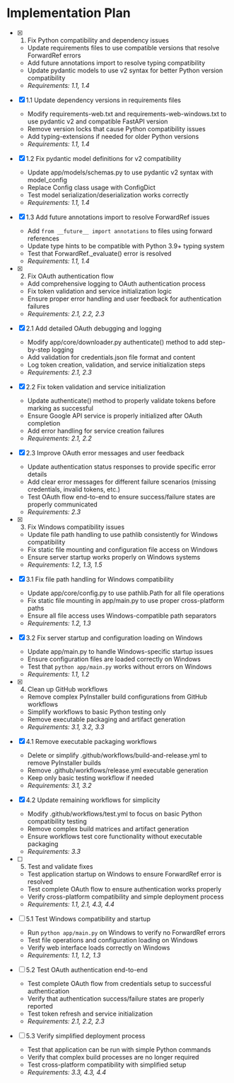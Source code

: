 # Implementation Plan

- [x] 1. Fix Python compatibility and dependency issues
  - Update requirements files to use compatible versions that resolve ForwardRef errors
  - Add future annotations import to resolve typing compatibility
  - Update pydantic models to use v2 syntax for better Python version compatibility
  - _Requirements: 1.1, 1.4_

- [x] 1.1 Update dependency versions in requirements files
  - Modify requirements-web.txt and requirements-web-windows.txt to use pydantic v2 and compatible FastAPI version
  - Remove version locks that cause Python compatibility issues
  - Add typing-extensions if needed for older Python versions
  - _Requirements: 1.1, 1.4_

- [x] 1.2 Fix pydantic model definitions for v2 compatibility
  - Update app/models/schemas.py to use pydantic v2 syntax with model_config
  - Replace Config class usage with ConfigDict
  - Test model serialization/deserialization works correctly
  - _Requirements: 1.1, 1.4_

- [x] 1.3 Add future annotations import to resolve ForwardRef issues
  - Add `from __future__ import annotations` to files using forward references
  - Update type hints to be compatible with Python 3.9+ typing system
  - Test that ForwardRef._evaluate() error is resolved
  - _Requirements: 1.1, 1.4_

- [x] 2. Fix OAuth authentication flow
  - Add comprehensive logging to OAuth authentication process
  - Fix token validation and service initialization logic
  - Ensure proper error handling and user feedback for authentication failures
  - _Requirements: 2.1, 2.2, 2.3_

- [x] 2.1 Add detailed OAuth debugging and logging
  - Modify app/core/downloader.py authenticate() method to add step-by-step logging
  - Add validation for credentials.json file format and content
  - Log token creation, validation, and service initialization steps
  - _Requirements: 2.1, 2.3_

- [x] 2.2 Fix token validation and service initialization
  - Update authenticate() method to properly validate tokens before marking as successful
  - Ensure Google API service is properly initialized after OAuth completion
  - Add error handling for service creation failures
  - _Requirements: 2.1, 2.2_

- [x] 2.3 Improve OAuth error messages and user feedback
  - Update authentication status responses to provide specific error details
  - Add clear error messages for different failure scenarios (missing credentials, invalid tokens, etc.)
  - Test OAuth flow end-to-end to ensure success/failure states are properly communicated
  - _Requirements: 2.3_

- [x] 3. Fix Windows compatibility issues
  - Update file path handling to use pathlib consistently for Windows compatibility
  - Fix static file mounting and configuration file access on Windows
  - Ensure server startup works properly on Windows systems
  - _Requirements: 1.2, 1.3, 1.5_

- [x] 3.1 Fix file path handling for Windows compatibility
  - Update app/core/config.py to use pathlib.Path for all file operations
  - Fix static file mounting in app/main.py to use proper cross-platform paths
  - Ensure all file access uses Windows-compatible path separators
  - _Requirements: 1.2, 1.3_

- [x] 3.2 Fix server startup and configuration loading on Windows
  - Update app/main.py to handle Windows-specific startup issues
  - Ensure configuration files are loaded correctly on Windows
  - Test that `python app/main.py` works without errors on Windows
  - _Requirements: 1.1, 1.2_

- [x] 4. Clean up GitHub workflows
  - Remove complex PyInstaller build configurations from GitHub workflows
  - Simplify workflows to basic Python testing only
  - Remove executable packaging and artifact generation
  - _Requirements: 3.1, 3.2, 3.3_

- [x] 4.1 Remove executable packaging workflows
  - Delete or simplify .github/workflows/build-and-release.yml to remove PyInstaller builds
  - Remove .github/workflows/release.yml executable generation
  - Keep only basic testing workflow if needed
  - _Requirements: 3.1, 3.2_

- [x] 4.2 Update remaining workflows for simplicity
  - Modify .github/workflows/test.yml to focus on basic Python compatibility testing
  - Remove complex build matrices and artifact generation
  - Ensure workflows test core functionality without executable packaging
  - _Requirements: 3.3_

- [ ] 5. Test and validate fixes
  - Test application startup on Windows to ensure ForwardRef error is resolved
  - Test complete OAuth flow to ensure authentication works properly
  - Verify cross-platform compatibility and simple deployment process
  - _Requirements: 1.1, 2.1, 4.3, 4.4_

- [ ] 5.1 Test Windows compatibility and startup
  - Run `python app/main.py` on Windows to verify no ForwardRef errors
  - Test file operations and configuration loading on Windows
  - Verify web interface loads correctly on Windows
  - _Requirements: 1.1, 1.2, 1.3_

- [ ] 5.2 Test OAuth authentication end-to-end
  - Test complete OAuth flow from credentials setup to successful authentication
  - Verify that authentication success/failure states are properly reported
  - Test token refresh and service initialization
  - _Requirements: 2.1, 2.2, 2.3_

- [ ] 5.3 Verify simplified deployment process
  - Test that application can be run with simple Python commands
  - Verify that complex build processes are no longer required
  - Test cross-platform compatibility with simplified setup
  - _Requirements: 3.3, 4.3, 4.4_
